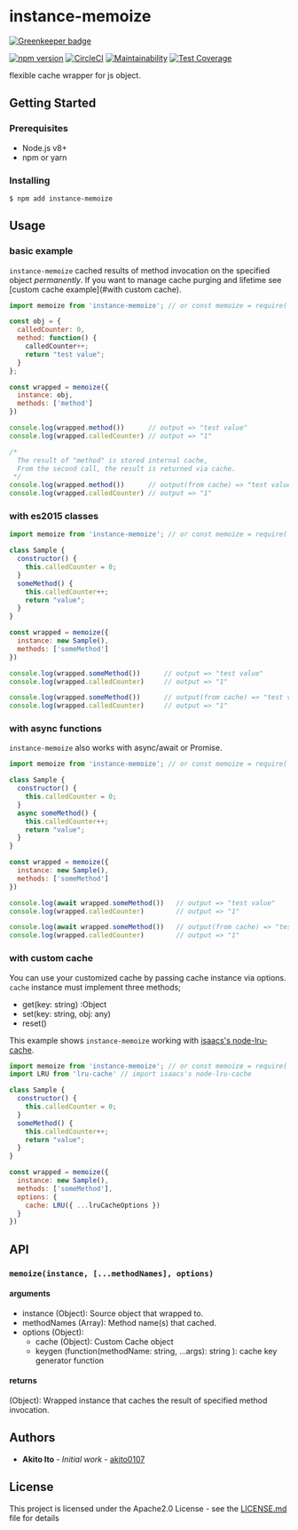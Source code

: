 # instance-memoize

[![Greenkeeper badge](https://badges.greenkeeper.io/akito0107/instance-memoize.svg)](https://greenkeeper.io/)

[![npm version](https://badge.fury.io/js/instance-memoize.svg)](https://badge.fury.io/js/instance-memoize)
[![CircleCI](https://circleci.com/gh/akito0107/instance-memoize.svg?style=svg)](https://circleci.com/gh/akito0107/instance-memoize)
[![Maintainability](https://api.codeclimate.com/v1/badges/93020a6dd00c043f4593/maintainability)](https://codeclimate.com/github/akito0107/instance-memoize/maintainability)
[![Test Coverage](https://api.codeclimate.com/v1/badges/93020a6dd00c043f4593/test_coverage)](https://codeclimate.com/github/akito0107/instance-memoize/test_coverage)

flexible cache wrapper for js object.

## Getting Started

### Prerequisites
- Node.js v8+
- npm or yarn

### Installing

```
$ npm add instance-memoize
```

## Usage

### basic example
`instance-memoize` cached results of method invocation on the specified object *permanently*.
If you want to manage cache purging and lifetime see [custom cache example](#with custom cache).

```js
import memoize from 'instance-memoize'; // or const memoize = require('instance-memoize') for commonjs modules

const obj = {
  calledCounter: 0,
  method: function() {
    calledCounter++;
    return "test value";
  }
};

const wrapped = memoize({
  instance: obj,
  methods: ['method']
})

console.log(wrapped.method())      // output => "test value"
console.log(wrapped.calledCounter) // output => "1"

/*
  The result of "method" is stored internal cache,
  From the second call, the result is returned via cache.
 */
console.log(wrapped.method())      // output(from cache) => "test value"  
console.log(wrapped.calledCounter) // output => "1"
```

### with es2015 classes
```js
import memoize from 'instance-memoize'; // or const memoize = require('instance-memoize') for commonjs modules

class Sample {
  constructor() {
    this.calledCounter = 0;
  }
  someMethod() {
    this.calledCounter++;
    return "value";
  }
}

const wrapped = memoize({
  instance: new Sample(),
  methods: ['someMethod']
})

console.log(wrapped.someMethod())      // output => "test value"
console.log(wrapped.calledCounter)     // output => "1"

console.log(wrapped.someMethod())      // output(from cache) => "test value"  
console.log(wrapped.calledCounter)     // output => "1"
```

### with async functions
`instance-memoize` also works with async/await or Promise. 

```js
import memoize from 'instance-memoize'; // or const memoize = require('instance-memoize') for commonjs modules

class Sample {
  constructor() {
    this.calledCounter = 0;
  }
  async someMethod() {
    this.calledCounter++;
    return "value";
  }
}

const wrapped = memoize({
  instance: new Sample(),
  methods: ['someMethod']
})

console.log(await wrapped.someMethod())   // output => "test value"
console.log(wrapped.calledCounter)        // output => "1"

console.log(await wrapped.someMethod())   // output(from cache) => "test value"  
console.log(wrapped.calledCounter)        // output => "1"
```

### with custom cache
You can use your customized cache by passing cache instance via options.
`cache` instance must implement three methods;
- get(key: string) :Object
- set(key: string, obj: any)
- reset()

This example shows `instance-memoize` working with [isaacs's node-lru-cache](https://github.com/isaacs/node-lru-cache).
```js
import memoize from 'instance-memoize'; // or const memoize = require('instance-memoize') for commonjs modules
import LRU from 'lru-cache' // import isaacs's node-lru-cache

class Sample {
  constructor() {
    this.calledCounter = 0;
  }
  someMethod() {
    this.calledCounter++;
    return "value";
  }
}

const wrapped = memoize({
  instance: new Sample(),
  methods: ['someMethod'],
  options: {
    cache: LRU({ ...lruCacheOptions })
  }
})
```

## API

### `memoize(instance, [...methodNames], options)`
#### arguments
- instance (Object): Source object that wrapped to.
- methodNames (Array<string>): Method name(s) that cached.
- options (Object):
    - cache (Object): Custom Cache object
    - keygen (function(methodName: string, ...args): string ): cache key generator function

#### returns
(Object): Wrapped instance that caches the result of specified method invocation.

## Authors
* **Akito Ito** - *Initial work* - [akito0107](https://github.com/akito0107)

## License

This project is licensed under the Apache2.0 License - see the [LICENSE.md](LICENSE.md) file for details
